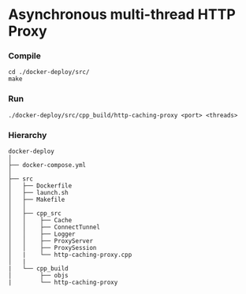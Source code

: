 # Asynchronous multi-thread HTTP Proxy
### Compile
```
cd ./docker-deploy/src/
make
```
### Run
```
./docker-deploy/src/cpp_build/http-caching-proxy <port> <threads>
```

### Hierarchy
```
docker-deploy
│
├── docker-compose.yml
│
├── src
│   ├── Dockerfile
│   ├── launch.sh
│   ├── Makefile
│   │
│   ├── cpp_src
│   │    ├── Cache
│   │    ├── ConnectTunnel
│   │    ├── Logger
│   │    ├── ProxyServer
│   │    ├── ProxySession
│   |    └── http-caching-proxy.cpp
│   |
|   └── cpp_build
│        ├── objs
|        └── http-caching-proxy

```

